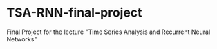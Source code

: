 # TSA-RNN-final-project
Final Project for the lecture "Time Series Analysis and Recurrent Neural Networks"

